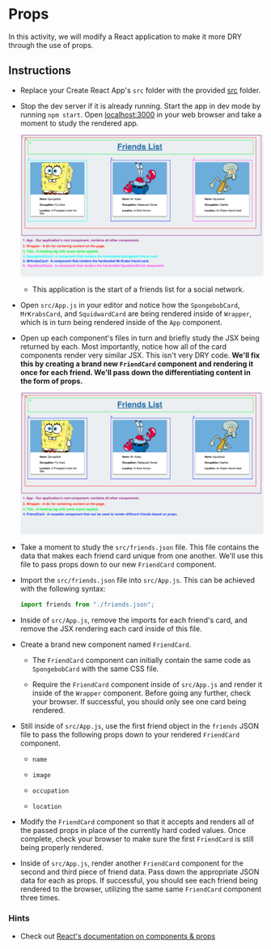 # Props

In this activity, we will modify a React application to make it more DRY through the use of props.

## Instructions

* Replace your Create React App's `src` folder with the provided [src](Unsolved/src) folder.

* Stop the dev server if it is already running. Start the app in dev mode by running `npm start`. Open [localhost:3000](http://localhost:3000) in your web browser and take a moment to study the rendered app.

  ![Unfinished Diagram](Images/01-Unfinished-Diagram.png)

  * This application is the start of a friends list for a social network.

* Open `src/App.js` in your editor and notice how the `SpongebobCard`, `MrKrabsCard`, and `SquidwardCard` are being rendered inside of `Wrapper`, which is in turn being rendered inside of the `App` component.

* Open up each component's files in turn and briefly study the JSX being returned by each. Most importantly, notice how all of the card components render very similar JSX. This isn't very DRY code. **We'll fix this by creating a brand new `FriendCard` component and rendering it once for each friend. We'll pass down the differentiating content in the form of props.** 

  ![Finished Diagram](Images/02-Finished-Diagram.png)

* Take a moment to study the `src/friends.json` file. This file contains the data that makes each friend card unique from one another. We'll use this file to pass props down to our new `FriendCard` component.

* Import the `src/friends.json` file into `src/App.js`. This can be achieved with the following syntax: 

  ```js
  import friends from "./friends.json";
  ```


* Inside of `src/App.js`, remove the imports for each friend's card, and remove the JSX rendering each card inside of this file.

* Create a brand new component named `FriendCard`.

  * The `FriendCard` component can initially contain the same code as `SpongebobCard` with the same CSS file.

  * Require the `FriendCard` component inside of `src/App.js` and render it inside of the `Wrapper` component. Before going any further, check your browser. If successful, you should only see one card being rendered.

* Still inside of `src/App.js`, use the first friend object in the `friends` JSON file to pass the following props down to your rendered `FriendCard` component.

  * `name`

  * `image`

  * `occupation`

  * `location`

* Modify the `FriendCard` component so that it accepts and renders all of the passed props in place of the currently hard coded values. Once complete, check your browser to make sure the first `FriendCard` is still being properly rendered.

* Inside of `src/App.js`, render another `FriendCard` component for the second and third piece of friend data. Pass down the appropriate JSON data for each as props. If successful, you should see each friend being rendered to the browser, utilizing the same same `FriendCard` component three times.

### Hints

* Check out [React's documentation on components & props](https://facebook.github.io/react/docs/components-and-props.html) 
